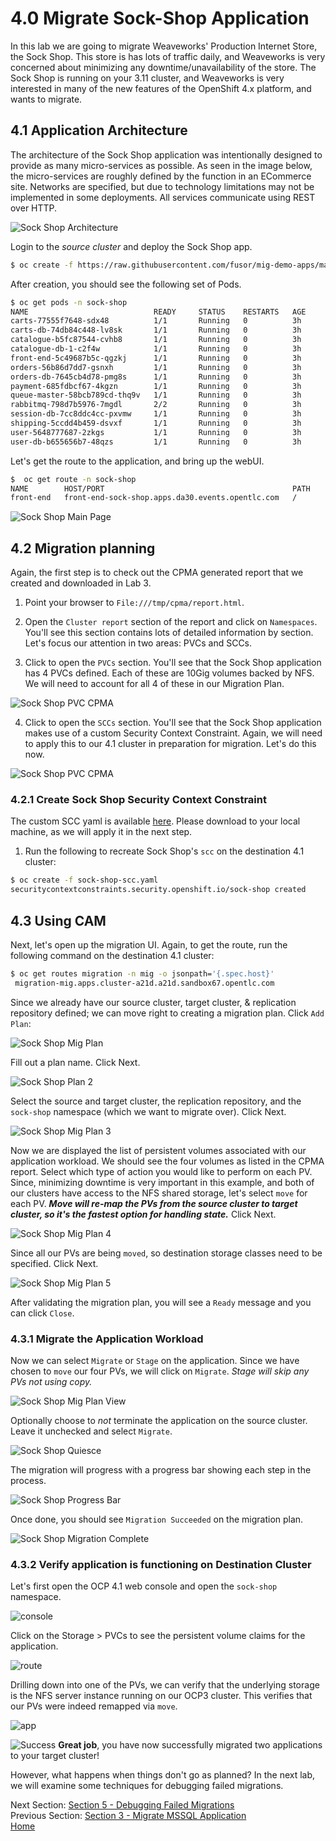# 4.0 Migrate Sock-Shop Application

In this lab we are going to migrate Weaveworks' Production Internet Store, the Sock Shop.  This store is has lots of traffic daily, and Weaveworks is very concerned about minimizing any downtime/unavailability of the store. The Sock Shop is running on your 3.11 cluster, and Weaveworks is very interested in many of the new features of the OpenShift 4.x platform, and wants to migrate.

## 4.1 Application Architecture

The architecture of the Sock Shop application was intentionally designed to provide as many micro-services as possible. As seen in the image below, the micro-services are roughly defined by the function in an ECommerce site.  Networks are specified, but due to technology limitations may not be implemented in some deployments.  All services communicate using REST over HTTP.

![Sock Shop Architecture](./screenshots/lab6/sock-shop-arch.png)

Login to the _source cluster_ and deploy the Sock Shop app.

```bash
$ oc create -f https://raw.githubusercontent.com/fusor/mig-demo-apps/master/apps/sock-shop/manifest.yaml
```

After creation, you should see the following set of Pods.

```bash
$ oc get pods -n sock-shop
NAME                            READY     STATUS    RESTARTS   AGE
carts-77555f7648-sdx48          1/1       Running   0          3h
carts-db-74db84c448-lv8sk       1/1       Running   0          3h
catalogue-b5fc87544-cvhb8       1/1       Running   0          3h
catalogue-db-1-c2f4w            1/1       Running   0          3h
front-end-5c49687b5c-qgzkj      1/1       Running   0          3h
orders-56b86d7dd7-gsnxh         1/1       Running   0          3h
orders-db-7645cb4d78-pmg8s      1/1       Running   0          3h
payment-685fdbcf67-4kgzn        1/1       Running   0          3h
queue-master-58bcb789cd-thq9v   1/1       Running   0          3h
rabbitmq-798d7b5976-7mgdl       2/2       Running   0          3h
session-db-7cc8ddc4cc-pxvmw     1/1       Running   0          3h
shipping-5ccdd4b459-dsvxf       1/1       Running   0          3h
user-5648777687-2zkgs           1/1       Running   0          3h
user-db-b655656b7-48qzs         1/1       Running   0          3h
```

Let's get the route to the application, and bring up the webUI.

```bash
$  oc get route -n sock-shop
NAME        HOST/PORT                                          PATH      SERVICES    PORT      TERMINATION   WILDCARD
front-end   front-end-sock-shop.apps.da30.events.opentlc.com   /         front-end   8079                    None
```

![Sock Shop Main Page](./screenshots/lab6/sock-shop-main.png)

## 4.2 Migration planning

Again, the first step is to check out the CPMA generated report that we created and downloaded in Lab 3.

1. Point your browser to `File:///tmp/cpma/report.html`.

2. Open the `Cluster report` section of the report and click on `Namespaces`.   You'll see this section contains lots of detailed information by section.  Let's focus our attention in two areas: PVCs and SCCs.

3. Click to open the `PVCs` section.  You'll see that the Sock Shop application has 4 PVCs defined.  Each of these are 10Gig volumes backed by NFS.  We will need to account for all 4 of these in our Migration Plan.

![Sock Shop PVC CPMA](./screenshots/lab6/sock-shop-pvc-cpma.png)

4. Click to open the `SCCs` section.  You'll see that the Sock Shop application makes use of a custom Security Context Constraint.  Again, we will need to apply this to our 4.1 cluster in preparation for migration.  Let's do this now.

![Sock Shop PVC CPMA](./screenshots/lab6/sock-shop-scc-cpma.png)

### 4.2.1 Create Sock Shop Security Context Constraint

The custom SCC yaml is available [here](./files/sock-shop-scc.yaml).  Please download to your local machine, as we will apply it in the next step.

1. Run the following to recreate Sock Shop's `scc` on the destination 4.1 cluster:
```bash
$ oc create -f sock-shop-scc.yaml
securitycontextconstraints.security.openshift.io/sock-shop created
```

## 4.3 Using CAM

Next, let's open up the migration UI. Again, to get the route, run the following command on the destination 4.1 cluster:
```bash
$ oc get routes migration -n mig -o jsonpath='{.spec.host}'
 migration-mig.apps.cluster-a21d.a21d.sandbox67.opentlc.com
```

Since we already have our source cluster, target cluster, & replication repository defined; we can move right to creating a migration plan.  Click `Add Plan`:

![Sock Shop Mig Plan](./screenshots/lab6/sock-shop-mig-plan.png)

Fill out a plan name. Click Next.

![Sock Shop Plan 2](./screenshots/lab6/sock-shop-mig-plan-2.png)

Select the source and target cluster, the replication repository, and the `sock-shop` namespace (which we want to migrate over). Click Next.

![Sock Shop Mig Plan 3](./screenshots/lab6/sock-shop-mig-plan-3.png)

Now we are displayed the list of persistent volumes associated with our application workload. We should see the four volumes as listed in the CPMA report.  Select which type of action you would like to perform on each PV.  Since, minimizing downtime is very important in this example, and both of our clusters have access to the NFS shared storage, let's select `move` for each PV.  ***Move will re-map the PVs from the source cluster to target cluster, so it's the fastest option for handling state.***  Click Next.

![Sock Shop Mig Plan 4](./screenshots/lab6/sock-shop-mig-plan-4.png)

Since all our PVs are being `moved`, so destination storage classes need to be specified.  Click Next.

![Sock Shop Mig Plan 5](./screenshots/lab6/sock-shop-mig-plan-5.png)

After validating the migration plan, you will see a `Ready` message and you can click `Close`.



### 4.3.1 Migrate the Application Workload

Now we can select `Migrate` or `Stage` on the application. Since we have chosen to `move` our four PVs, we will click on `Migrate`.  *Stage will skip any PVs not using copy.*

![Sock Shop Mig Plan View](./screenshots/lab6/sock-shop-mig-plan-view.png)

Optionally choose to *not* terminate the application on the source cluster.
Leave it unchecked and select `Migrate`.

![Sock Shop Quiesce](./screenshots/lab6/sock-shop-mig-plan-quiesce.png)

The migration will progress with a progress bar showing each step in the process.

![Sock Shop Progress Bar](./screenshots/lab6/sock-shop-progress.png)

Once done, you should see `Migration Succeeded` on the migration plan.

![Sock Shop Migration Complete](./screenshots/lab6/sock-shop-mig-plan-complete.png)


### 4.3.2 Verify application is functioning on Destination Cluster

Let's first open the OCP 4.1 web console and open the `sock-shop` namespace.

![console](./screenshots/lab6/ocp4-sock-shop.png)

Click on the Storage > PVCs to see the persistent volume claims for the application.

![route](./screenshots/lab6/ocp4-sock-shop-pvcs.png)

Drilling down into one of the PVs, we can verify that the underlying storage is the NFS server instance running on our OCP3 cluster.  This verifies that our PVs were indeed remapped via `move`.

![app](./screenshots/lab6/ocp4-sock-shop-pv-yaml.png)

![Success](./screenshots/lab6/success.png)
**Great job**, you have now successfully migrated two applications to your target cluster!

However, what happens when things don't go as planned?  In the next lab, we will examine some techniques for debugging failed migrations.

Next Section: [Section 5 - Debugging Failed Migrations](./5.md)<br>
Previous Section: [Section 3 - Migrate MSSQL Application](./3.md)<br>
[Home](./README.md)
